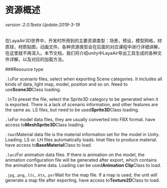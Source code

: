 # 资源概述

###### *version :2.0.1beta   Update:2019-3-19*


​	在LayaAir3D世界中，开发时所用到的主要资源类型：场景，预设，模型网格，材质球，材质贴图，动画文件。各种资源类型会在后面的对应课程中进行详细讲解，在这里就不再深入。本节文档，我们将介绍unity中LayaAir导出工具生成的各种文件详解，以及对应的加载方法。

###Resource type

`.ls`For scenario files, select when exporting Scene categories. It includes all kinds of data, light map, model, position and so on. Need to use**Scene3D**Class loading.

`.lh`To preset the file, select the Sprite3D category to be generated when it is exported. There is a lack of scenario information, and other features are the same as. LS files, but need to be used**Sprite3D**Class loading.

`.lm`For model data files, they are usually converted into FBX format. have access to**MeshSprite3D**Class loading.

`.lmat`Material data file is the material information set for the model in Unity. Loading. LS or. LH files automatically loads. lmat files to produce material. have access to**BaseMaterial**Class to load.

`.lani`For animation data files. If there is animation on the model, the animation configuration file will be generated after export, which contains the animation frame data. Loading can be used**Animation Clip**Class to load.

`.jpg`,`.png`,`.ltc`,`.ktx`,`.pvr`Wait for the map file. If a map is used, the unit will generate a map file after exporting. have access to**Texture2D**Class to load.